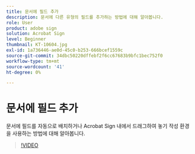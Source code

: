 ```yaml
---
title: 문서에 필드 추가
description: 문서에 다른 유형의 필드를 추가하는 방법에 대해 알아봅니다.
role: User
product: adobe sign
solution: Acrobat Sign
level: Beginner
thumbnail: KT-10604.jpg
exl-id: 1a736446-ae0d-45c0-b253-666bcef1559c
source-git-commit: 34dbc50220dffebf2f6cc67683b9bfc1bec752f0
workflow-type: tm+mt
source-wordcount: '41'
ht-degree: 0%

---
```


# 문서에 필드 추가

문서에 필드를 자동으로 배치하거나 Acrobat Sign 내에서 드래그하여 놓기 작성 환경을 사용하는 방법에 대해 알아봅니다.

>[!VIDEO](https://video.tv.adobe.com/v/346620?hidetitle=true)
